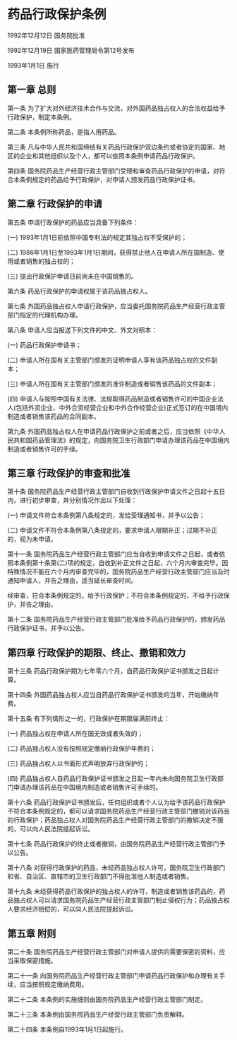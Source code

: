 # 药品行政保护条例

1992年12月12日 国务院批准　

1992年12月19日 国家医药管理局令第12号发布　

1993年1月1日 施行



## 第一章 总则

第一条 为了扩大对外经济技术合作与交流，对外国药品独占权人的合法权益给予行政保护，制定本条例。

第二条 本条例所称药品，是指人用药品。

第三条 凡与中华人民共和国缔结有关药品行政保护双边条约或者协定的国家、地区的企业和其他组织以及个人，都可以依照本条例申请药品行政保护。

第四条 国务院药品生产经营行政主管部门受理和审查药品行政保护的申请，对符合本条例规定的药品给予行政保护，对申请人颁发药品行政保护证书。

## 第二章 行政保护的申请

第五条 申请行政保护的药品应当具备下列条件：

(一) 1993年1月1日前依照中国专利法的规定其独占权不受保护的；

(二) 1986年1月1日至1993年1月1日期间，获得禁止他人在申请人所在国制造、使用或者销售的独占权的；

(三) 提出行政保护申请日前尚未在中国销售的。

第六条 药品行政保护的申请权属于该药品独占权人。

第七条 外国药品独占权人申请行政保护，应当委托国务院药品生产经营行政主管部门指定的代理机构办理。

第八条 申请人应当报送下列文件的中文、外文对照本：

(一) 药品行政保护申请书；

(二) 申请人所在国有关主管部门颁发的证明申请人享有该药品独占权的文件副本；

(三) 申请人所在国有关主管部门颁发的准许制造或者销售该药品的文件副本；

(四) 申请人与按照中国有关法律、法规取得药品制造或者销售许可的中国企业法人(包括外资企业、中外合资经营企业和中外合作经营企业)正式签订的在中国境内制造或者销售该药品的合同副本。

第九条 外国药品独占权人在申请药品行政保护之前或者之后，应当依照《中华人民共和国药品管理法》的规定，向国务院卫生行政部门申请办理该药品在中国境内制造或者销售许可的手续。

## 第三章 行政保护的审查和批准

第十条 国务院药品生产经营行政主管部门自收到行政保护申请文件之日起十五日内，进行初步审查，并分别情况作出以下处理：

(一) 申请文件符合本条例第八条规定的，发给受理通知书，并予以公告；

(二) 申请文件不符合本条例第八条规定的，要求申请人限期补正；过期不补正的，视为未申请。

第十一条 国务院药品生产经营行政主管部门应当自收到申请文件之日起，或者依照本条例第十条第(二)项的规定，自收到补正文件之日起，六个月内审查完毕。因特殊情况不能在六个月内审查完毕的，国务院药品生产经营行政主管部门应当及时通知申请人，并告之理由，适当延长审查时间。

经审查，符合本条例规定的，给予行政保护；不符合本条例规定的，不给予行政保护，并告之理由。

第十二条 国务院药品生产经营行政主管部门批准给予药品行政保护的，颁发药品行政保护证书，并予以公告。

## 第四章 行政保护的期限、终止、撤销和效力

第十三条 药品行政保护期为七年零六个月，自药品行政保护证书颁发之日起计算。

第十四条 外国药品独占权人应当自药品行政保护证书颁发的当年，开始缴纳年费。

第十五条 有下列情形之一的，行政保护在期限届满前终止：

(一) 药品独占权在申请人所在国无效或者失效的；

(二) 药品独占权人没有按照规定缴纳行政保护年费的；

(三) 药品独占权人以书面形式声明放弃行政保护的；

(四) 药品独占权人自药品行政保护证书颁发之日起一年内未向国务院卫生行政部门申请办理该药品在中国境内制造或者销售许可手续的。

第十六条 药品行政保护证书颁发后，任何组织或者个人认为给予该药品行政保护不符合本条例规定的，都可以请求国务院药品生产经营行政主管部门撤销对该药品的行政保护；药品独占权人对国务院药品生产经营行政主管部门的撤销决定不服的，可以向人民法院提起诉讼。

第十七条 药品行政保护的终止或者撤销，由国务院药品生产经营行政主管部门予以公告。

第十八条 对获得行政保护的药品，未经药品独占权人许可，国务院卫生行政部门和省、自治区、直辖市的卫生行政部门不得批准他人制造或者销售。

第十九条 未经获得药品行政保护的独占权人的许可，制造或者销售该药品的，药品独占权人可以请求国务院药品生产经营行政主管部门制止侵权行为；药品独占权人要求经济赔偿的，可以向人民法院提起诉讼。

## 第五章 附则

第二十条 国务院药品生产经营行政主管部门对申请人提供的需要保密的资料，应当采取保密措施。

第二十一条 向国务院药品生产经营行政主管部门申请药品行政保护和办理有关手续，应当按照规定缴纳费用。

第二十二条 本条例的实施细则由国务院药品生产经营行政主管部门制定。

第二十三条 本条例由国务院药品生产经营行政主管部门负责解释。

第二十四条 本条例自1993年1月1日起施行。